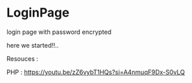 # LoginPage
login page with password encrypted

here we started!!..

Resouces : 

PHP : https://youtu.be/zZ6vybT1HQs?si=A4nmuqF9Dx-S0vLQ